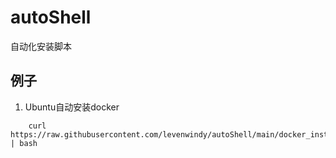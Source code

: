 # autoShell
自动化安装脚本

例子
-------------

1. Ubuntu自动安装docker
~~~~~~~~~~~~~~~~~~~
    curl https://raw.githubusercontent.com/levenwindy/autoShell/main/docker_install.sh | bash
~~~~~~~~~~~~~~~~~~~
